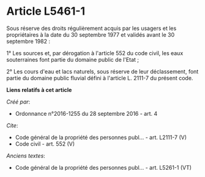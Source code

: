 # Article L5461-1

Sous réserve des droits régulièrement acquis par les usagers et les propriétaires à la date du 30 septembre 1977 et validés
avant le 30 septembre 1982 : 

1° Les sources et, par dérogation à l'article 552 du code civil, les eaux souterraines font partie du domaine public de
l'Etat ; 

2° Les cours d'eau et lacs naturels, sous réserve de leur déclassement, font partie du domaine public fluvial défini à
l'article L. 2111-7 du présent code.

**Liens relatifs à cet article**

_Créé par_:

  - Ordonnance n°2016-1255 du 28 septembre 2016 - art. 4

_Cite_:

  - Code général de la propriété des personnes publ... - art. L2111-7 (V)
  - Code civil - art. 552 (V)

_Anciens textes_:

  - Code général de la propriété des personnes publ... - art. L5261-1 (VT)

